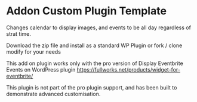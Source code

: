 # Addon Custom Plugin Template

Changes calendar to display images, and events to be all day regardless of strat time.

Download the zip file and install as a standard WP Plugin or fork / clone modify for your needs

This add on plugin works only with the pro version of Display Eventbrite Events on WordPress plugin https://fullworks.net/products/widget-for-eventbrite/

This plugin is not part of the pro plugin support, and has been built to demonstrate advanced customisation.